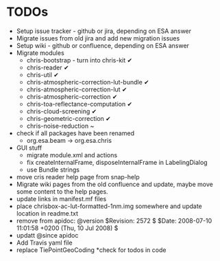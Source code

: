 # TODOs

* Setup issue tracker - github or jira, depending on ESA answer
* Migrate issues from old jira and add new migration issues
* Setup wiki - github or confluence, depending on ESA answer
* Migrate modules
  * chris-bootstrap - turn into chris-kit ✔   
  * chris-reader ✔       
  * chris-util ✔              
  * chris-atmospheric-correction-lut-bundle ✔
  * chris-atmospheric-correction-lut ✔
  * chris-atmospheric-correction ✔
  * chris-toa-reflectance-computation ✔
  * chris-cloud-screening ✔   
  * chris-geometric-correction ✔
  * chris-noise-reduction ~   
* check if all packages have been renamed
  * org.esa.beam -> org.esa.chris
* GUI stuff
  * migrate module.xml and actions 
  * fix createInternalFrame, disposeInternalFrame in LabelingDialog
  * use Bundle strings
* move cris reader help page from snap-help 
* Migrate wiki pages from the old confluence and update, maybe move some content to the help pages.
* update links in manifest.mf files
* place chrisbox-ac-lut-formatted-1nm.img somewhere and update location in readme.txt
* remove from apidoc: @version $Revision: 2572 $ $Date: 2008-07-10 11:01:58 +0200 (Thu, 10 Jul 2008) $
* updatt @since apidoc
* Add Travis yaml file
* replace TiePointGeoCoding
*check for todos in code
